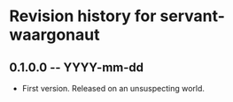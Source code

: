 # Revision history for servant-waargonaut

## 0.1.0.0 -- YYYY-mm-dd

* First version. Released on an unsuspecting world.
